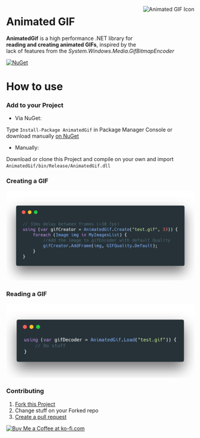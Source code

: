 <p align="center">
    <img align="right" src="https://raw.githubusercontent.com/mrousavy/AnimatedGif/master/AnimatedGif/Icon.ico" alt="Animated GIF Icon" height=100>
    <h1 align="left">Animated GIF</h1>
</p>

**AnimatedGif** is a high performance .NET library for **reading and creating animated GIFs**, inspired by the lack of features from the *System.Windows.Media.GifBitmapEncoder*

[![NuGet](https://img.shields.io/nuget/dt/AnimatedGif.svg)](https://www.nuget.org/packages/AnimatedGif/)

# How to use

### Add to your Project
* Via NuGet:

Type `Install-Package AnimatedGif` in Package Manager Console or download manually [on NuGet](http://www.nuget.org/packages/AnimatedGif/)

* Manually:

Download or clone this Project and compile on your own and import `AnimatedGif/bin/Release/AnimatedGif.dll`

### Creating a GIF
![Creating the GIF sample code](Images/create-example.png)

### Reading a GIF
![Reading a GIF sample code](Images/read-example.png)

### Contributing

1. [Fork this Project](https://github.com/mrousavy/AnimatedGif/fork)
2. Change stuff on your Forked repo
3. [Create a pull request](https://github.com/mrousavy/AnimatedGif/compare)

<a href='https://ko-fi.com/F1F8CLXG' target='_blank'><img height='36' style='border:0px;height:36px;' src='https://az743702.vo.msecnd.net/cdn/kofi2.png?v=0' border='0' alt='Buy Me a Coffee at ko-fi.com' /></a>
